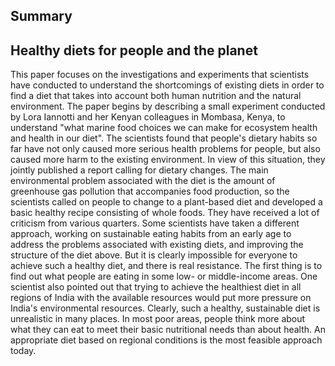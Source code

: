 ## Summary

<!-- 标题 -->
Healthy diets for people and the planet
---

This paper focuses on the investigations and experiments that scientists have conducted to understand the shortcomings of existing diets in order to find a diet that takes into account both human nutrition and the natural environment.
The paper begins by describing a small experiment conducted by Lora Iannotti and her Kenyan colleagues in Mombasa, Kenya, to understand "what marine food choices we can make for ecosystem health and health in our diet". The scientists found that people's dietary habits so far have not only caused more serious health problems for people, but also caused more harm to the existing environment.
In view of this situation, they jointly published a report calling for dietary changes. The main environmental problem associated with the diet is the amount of greenhouse gas pollution that accompanies food production, so the scientists called on people to change to a plant-based diet and developed a basic healthy recipe consisting of whole foods. They have received a lot of criticism from various quarters. Some scientists have taken a different approach, working on sustainable eating habits from an early age to address the problems associated with existing diets, and improving the structure of the diet above.
But it is clearly impossible for everyone to achieve such a healthy diet, and there is real resistance. The first thing is to find out what people are eating in some low- or middle-income areas. One scientist also pointed out that trying to achieve the healthiest diet in all regions of India with the available resources would put more pressure on India's environmental resources. Clearly, such a healthy, sustainable diet is unrealistic in many places. In most poor areas, people think more about what they can eat to meet their basic nutritional needs than about health. An appropriate diet based on regional conditions is the most feasible approach today.

<!-- 本文主要讲述的是科学家们在理解到现有的饮食方式的缺点时为了寻找到同时兼顾人体营养与自然环境的饮食方式所做出的探究与实验。
本文首先描述了Lora Iannotti和她的肯尼亚同事在肯尼亚的肯尼亚蒙巴萨所作的一个小实验已了解"我们可以选择哪些海洋食物对生态系统健康以及在饮食中健康"。科学家们发现目前为止人们的饮食习惯不仅对人们造成了比较严重的健康问题，而且对于现有的环境还会造成较大的伤害。
鉴于这种情况他们联合发布了一份呼吁大家进行饮食改变的报告。饮食方式主要产生的环境问题是伴随食物的产生会产生大量的温室气体污染，于是科学家们呼吁人们改变为以植物性食物为主的饮食并制定了由整体食物组成的基本健康食谱。他们受到了来自各个方面的不少批评。一些科学家采取了另一种方式，他们致力于让人们从小养成可持续的饮食习惯以解决现有饮食习惯所带来的的种种问题，并改善了上文的饮食结构。
但让所有人都实现这样的健康饮食显然是不太可能的，现实中存在着种种阻力。最首先的是找出一些低收入或中收入地区的人们在吃什么。一位科学家还指出利用现有的资源在印度的所有地区想实现最健康的饮食会对印度的环境资源造成更大的压力。显然，这样健康，可持续的饮食在很多地方是不现实的。在大部分贫苦地区，人们想得更多的是吃什么能满足人的最基本营养而不是健康。基于地区情况给出的合适的饮食方式才是如今最可行的方式。 -->